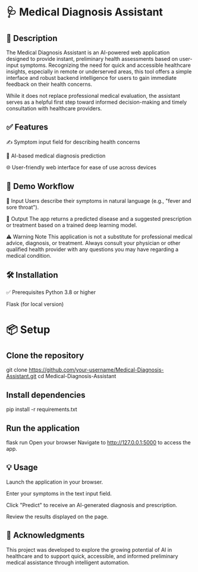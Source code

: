 # 🩺 Medical Diagnosis Assistant
## 📖 Description
The Medical Diagnosis Assistant is an AI-powered web application designed to provide instant, preliminary health assessments based on user-input symptoms. Recognizing the need for quick and accessible healthcare insights, especially in remote or underserved areas, this tool offers a simple interface and robust backend intelligence for users to gain immediate feedback on their health concerns.

While it does not replace professional medical evaluation, the assistant serves as a helpful first step toward informed decision-making and timely consultation with healthcare providers.

## ✅ Features
✍️ Symptom input field for describing health concerns

🧠 AI-based medical diagnosis prediction

🌐 User-friendly web interface for ease of use across devices

## 🚀 Demo Workflow
🔢 Input
Users describe their symptoms in natural language (e.g., "fever and sore throat").

🔎 Output
The app returns a predicted disease and a suggested prescription or treatment based on a trained deep learning model.

⚠️ Warning Note
This application is not a substitute for professional medical advice, diagnosis, or treatment.
Always consult your physician or other qualified health provider with any questions you may have regarding a medical condition.

## 🛠️ Installation
✅ Prerequisites
Python 3.8 or higher

Flask (for local version)

# 📦 Setup
## Clone the repository

git clone https://github.com/your-username/Medical-Diagnosis-Assistant.git
cd Medical-Diagnosis-Assistant

## Install dependencies

pip install -r requirements.txt

## Run the application

flask run
Open your browser
Navigate to http://127.0.0.1:5000 to access the app.

## 💡 Usage
Launch the application in your browser.

Enter your symptoms in the text input field.

Click "Predict" to receive an AI-generated diagnosis and prescription.

Review the results displayed on the page.

## 🙏 Acknowledgments
This project was developed to explore the growing potential of AI in healthcare and to support quick, accessible, and informed preliminary medical assistance through intelligent automation.

